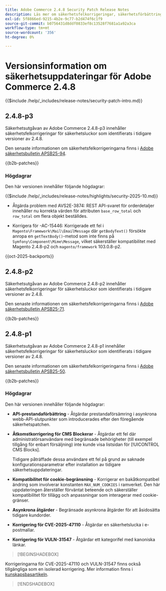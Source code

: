 ```yaml
---
title: Adobe Commerce 2.4.8 Security Patch Release Notes
description: Läs mer om säkerhetsfelkorrigeringar, säkerhetsförbättringar och andra säkerhetsrelaterade uppdateringar som ingår i säkerhetsuppdateringarna för Adobe Commerce version 2.4.7.
exl-id: 5f8866ed-9215-4b2e-9c77-b2d474f6c1f9
source-git-commit: b0756431d8ddf0833ef8c13528f7681a1a92a3ca
workflow-type: tm+mt
source-wordcount: '356'
ht-degree: 0%

---
```


# Versionsinformation om säkerhetsuppdateringar för Adobe Commerce 2.4.8

{{$include /help/_includes/release-notes/security-patch-intro.md}}

## 2.4.8-p3

Säkerhetsutgåvan av Adobe Commerce 2.4.8-p3 innehåller säkerhetsfelkorrigeringar för säkerhetsluckor som identifierats i tidigare versioner av 2.4.8.

Den senaste informationen om säkerhetsfelkorrigeringarna finns i [Adobe säkerhetsbulletin APSB25-94](https://helpx.adobe.com/security/products/magento/apsb25-94.html).

{{b2b-patches}}

### Högdagrar

Den här versionen innehåller följande högdagrar:

{{$include /help/_includes/release-notes/highlights/security-2025-10.md}}

* Åtgärda problem med AVS2E-3874: REST API-svaret för orderdetaljer innehåller nu korrekta värden för attributen `base_row_total` och `row_total` om flera objekt beställdes.

* Korrigera för -AC-15446: Korrigerade ett fel i `Magento\Framework\Mail\EmailMessage` där `getBodyText()` försökte anropa en `getTextBody()`-metod som inte finns på `Symfony\Component\Mime\Message`, vilket säkerställer kompatibilitet med Magento 2.4.8-p2 och `magento/framework` 103.0.8-p2.

{{oct-2025-backports}}<!--AC-15446-->

## 2.4.8-p2

Säkerhetsutgåvan av Adobe Commerce 2.4.8-p2 innehåller säkerhetsfelkorrigeringar för säkerhetsluckor som identifierats i tidigare versioner av 2.4.8.

Den senaste informationen om säkerhetsfelkorrigeringarna finns i [Adobe säkerhetsbulletin APSB25-71](https://helpx.adobe.com/security/products/magento/apsb25-71.html).

{{b2b-patches}}

## 2.4.8-p1

Säkerhetsutgåvan av Adobe Commerce 2.4.8-p1 innehåller säkerhetsfelkorrigeringar för säkerhetsluckor som identifierats i tidigare versioner av 2.4.8.

Den senaste informationen om säkerhetsfelkorrigeringarna finns i [Adobe säkerhetsbulletin APSB25-50](https://helpx.adobe.com/security/products/magento/apsb25-50.html).

{{b2b-patches}}

### Högdagrar

Den här versionen innehåller följande högdagrar:

* **API-prestandaförbättring** - Åtgärdar prestandaförsämring i asynkrona webb-API-slutpunkter som introducerades efter den föregående säkerhetspatchen.<!-- AC-14078 -->

* **Åtkomstkorrigering för CMS Blockerar** - Åtgärdar ett fel där administratörsanvändare med begränsade behörigheter (till exempel tillgång för enbart försäljning) inte kunde visa listsidan för [!UICONTROL CMS Blocks].

  Tidigare påträffade dessa användare ett fel på grund av saknade konfigurationsparametrar efter installation av tidigare säkerhetsuppdateringar.<!-- AC-14087 -->

* **Kompatibilitet för cookie-begränsning** - Korrigerar en bakåtkompatibel ändring som involverar konstanten `MAX_NUM_COOKIES` i ramverket. Den här uppdateringen återställer förväntat beteende och säkerställer kompatibilitet för tillägg och anpassningar som interagerar med cookie-gränser.<!-- AC-14475 -->

* **Asynkrona åtgärder** - Begränsade asynkrona åtgärder för att åsidosätta tidigare kundorder.<!-- AC-13917 -->

* **Korrigering för CVE-2025-47110** - Åtgärdar en säkerhetslucka i e-postmallar.<!-- AC-14695 -->

* **Korrigering för VULN-31547** - Åtgärdar ett kategorifel med kanoniska länkar.<!-- AC-14713 -->

>[!BEGINSHADEBOX]

Korrigeringarna för CVE-2025-47110 och VULN-31547 finns också tillgängliga som en isolerad korrigering. Mer information finns i [kunskapsbasartikeln](https://experienceleague.adobe.com/en/docs/commerce-knowledge-base/kb/troubleshooting/known-issues-patches-attached/security-update-available-for-adobe-commerce-apsb25-50).

>[!ENDSHADEBOX]

<!-- Last updated from includes: 2025-10-06 13:12:34 -->
